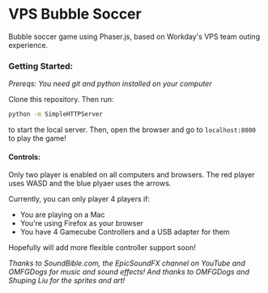 # VPS Bubble Soccer
Bubble soccer game using Phaser.js, based on Workday's VPS team outing experience.

### Getting Started:
*Prereqs: You need git and python installed on your computer*

Clone this repository. Then run:
```sh
python -m SimpleHTTPServer
```
to start the local server.
Then, open the browser and go to `localhost:8000` to play the game!

#### Controls:
Only two player is enabled on all computers and browsers. The red player uses WASD and the blue plyaer uses the arrows.

Currently, you can only player 4 players if:
- You are playing on a Mac
- You're using Firefox as your browser
- You have 4 Gamecube Controllers and a USB adapter for them

Hopefully will add more flexible controller support soon!

*Thanks to SoundBible.com, the EpicSoundFX channel on YouTube and OMFGDogs for music and sound effects! And thanks to OMFGDogs and Shuping Liu for the sprites and art!*